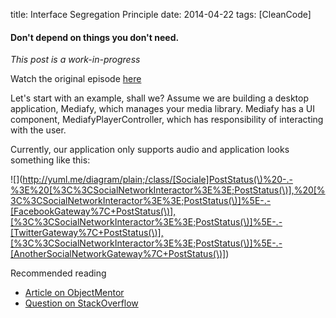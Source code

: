 title: Interface Segregation Principle
date: 2014-04-22
tags: [CleanCode]

#### Don't depend on things you don't need.

*This post is a work-in-progress*

Watch the original episode [here][1]

Let's start with an example, shall we? 
Assume we are building a desktop application, Mediafy, which manages your media library.
Mediafy has a UI component, MediafyPlayerController, which has responsibility of interacting with the user.

Currently, our application only supports audio and application looks something like this:

<!--

[MediafyPlayerController]PostStatus() -.-> [<<SocialNetworkInteractor>>;PostStatus()]
[<<SocialNetworkInteractor>>;PostStatus()]^-.-[FacebookGateway%7C+PostStatus(\)],[<<SocialNetworkInteractor>>;PostStatus()]^-.-[TwitterGateway%7C+PostStatus(\)],[<<SocialNetworkInteractor>>;PostStatus()]^-.-[AnotherSocialNetworkGateway%7C+PostStatus(\)]

-->
![](http://yuml.me/diagram/plain;/class/[Sociale]PostStatus(\)%20-.-%3E%20[%3C%3CSocialNetworkInteractor%3E%3E;PostStatus(\)],%20[%3C%3CSocialNetworkInteractor%3E%3E;PostStatus(\)]%5E-.-[FacebookGateway%7C+PostStatus(\)],[%3C%3CSocialNetworkInteractor%3E%3E;PostStatus(\)]%5E-.-[TwitterGateway%7C+PostStatus(\)],[%3C%3CSocialNetworkInteractor%3E%3E;PostStatus(\)]%5E-.-[AnotherSocialNetworkGateway%7C+PostStatus(\)])



Recommended reading

* [Article on ObjectMentor][2]
* [Question on StackOverflow][3]



[1]: http://cleancoders.com/episode/clean-code-episode-12/show
[2]: http://www.objectmentor.com/resources/articles/isp.pdf
[3]: http://stackoverflow.com/questions/9249832/interface-segregation-principle-program-to-an-interface